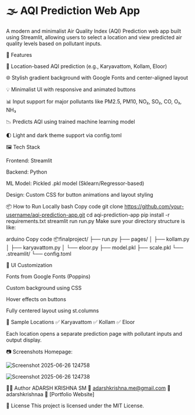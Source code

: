 # 🌫️ AQI Prediction Web App
A modern and minimalist Air Quality Index (AQI) Prediction web app built using Streamlit, allowing users to select a location and view predicted air quality levels based on pollutant inputs.

🚀 Features

📍 Location-based AQI prediction (e.g., Karyavattom, Kollam, Eloor)

🌐 Stylish gradient background with Google Fonts and center-aligned layout

💡 Minimalist UI with responsive and animated buttons

📊 Input support for major pollutants like PM2.5, PM10, NO₂, SO₂, CO, O₃, NH₃

📉 Predicts AQI using trained machine learning model

🌓 Light and dark theme support via config.toml

🖼️ Tech Stack

Frontend: Streamlit

Backend: Python

ML Model: Pickled .pkl model (Sklearn/Regressor-based)

Design: Custom CSS for button animations and layout styling

📦 How to Run Locally
bash
Copy code
git clone https://github.com/your-username/aqi-prediction-app.git
cd aqi-prediction-app
pip install -r requirements.txt
streamlit run run.py
Make sure your directory structure is like:

arduino
Copy code
📦finalproject/
├── run.py
├── pages/
│   ├── kollam.py
│   ├── karyavattom.py
│   └── eloor.py
├── model.pkl
├── scale.pkl
└── .streamlit/
    └── config.toml
    
🎨 UI Customization

Fonts from Google Fonts (Poppins)

Custom background using CSS

Hover effects on buttons

Fully centered layout using st.columns

📌 Sample Locations
✅ Karyavattom
✅ Kollam
✅ Eloor

Each location opens a separate prediction page with pollutant inputs and output display.

📷 Screenshots
Homepage:


![Screenshot 2025-06-26 124758](https://github.com/user-attachments/assets/cedefa12-647b-493e-9dcb-885c8dec1557)

![Screenshot 2025-06-26 124738](https://github.com/user-attachments/assets/a5ea2de7-697d-4b49-8af6-76777b3d7859)



👨‍💻 Author
ADARSH KRISHNA SM
📧 adarshkrishna.me@gmail.com
🔗 adarshkrishnaa
📁 [Portfolio Website]

📝 License
This project is licensed under the MIT License.

